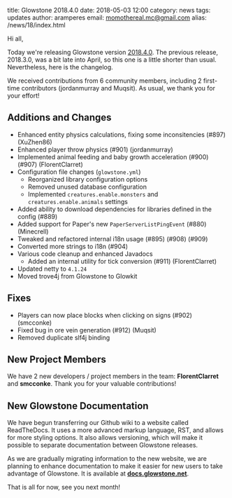 title: Glowstone 2018.4.0
date: 2018-05-03 12:00
category: news
tags: updates
author: aramperes
email: momothereal.mc@gmail.com
alias: /news/18/index.html

Hi all,

Today we're releasing Glowstone version [2018.4.0](https://github.com/GlowstoneMC/Glowstone/releases/tag/2018.4.0). The previous release, 2018.3.0, was a bit late into April, so this one
is a little shorter than usual. Nevertheless, here is the changelog.

We received contributions from 6 community members, including 2 first-time contributors (jordanmurray and Muqsit).
As usual, we thank you for your effort!

## Additions and Changes
* Enhanced entity physics calculations, fixing some inconsitencies (#897) (XuZhen86)
* Enhanced player throw physics (#901) (jordanmurray)
* Implemented animal feeding and baby growth acceleration (#900) (#907) (FlorentClarret)
* Configuration file changes (`glowstone.yml`)
  * Reorganized library configuration options
  * Removed unused database configuration
  * Implemented `creatures.enable.monsters` and `creatures.enable.animals` settings
* Added ability to download dependencies for libraries defined in the config (#889)
* Added support for Paper's new `PaperServerListPingEvent` (#880) (Minecrell)
* Tweaked and refactored internal i18n usage (#895) (#908) (#909)
* Converted more strings to i18n (#904)
* Various code cleanup and enhanced Javadocs
  * Added an internal utility for tick conversion (#911) (FlorentClarret)
* Updated netty to `4.1.24`
* Moved trove4j from Glowstone to Glowkit

## Fixes
* Players can now place blocks when clicking on signs (#902) (smcconke)
* Fixed bug in ore vein generation (#912) (Muqsit)
* Removed duplicate slf4j binding

## New Project Members
We have 2 new developers / project members in the team: **FlorentClarret** and **smcconke**. Thank you for your valuable contributions!

## New Glowstone Documentation
We have begun transferring our Github wiki to a website called ReadTheDocs. It uses a more advanced markup language, RST, and allows for more styling options. It also allows versioning, which will make it possible to separate documentation between Glowstone releases.

As we are gradually migrating information to the new website, we are planning to enhance documentation to make it easier for new users to take advantage of Glowstone. It is available at [**docs.glowstone.net**](https://docs.glowstone.net/).

That is all for now, see you next month!
